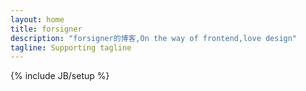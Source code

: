```yaml
---
layout: home
title: forsigner
description: "forsigner的博客,On the way of frontend,love design"
tagline: Supporting tagline
---
```

{% include JB/setup %}

